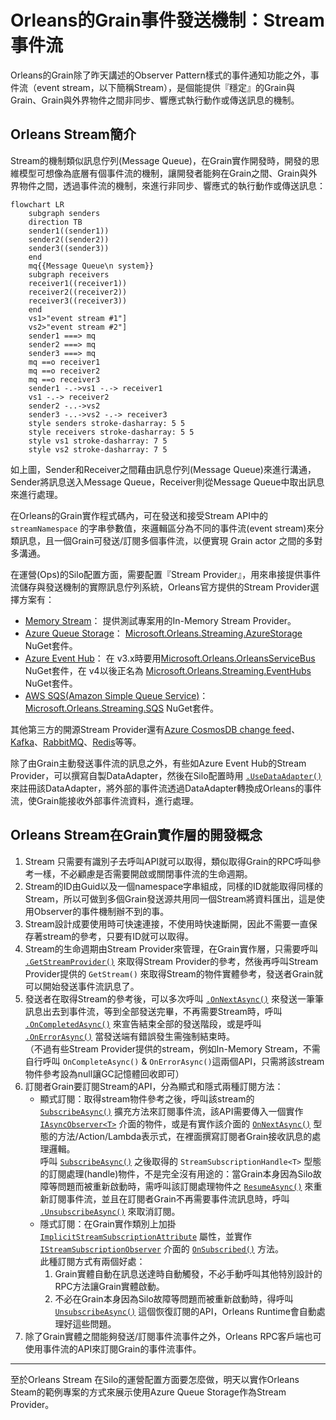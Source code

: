 # Orleans的Grain事件發送機制：Stream事件流

Orleans的Grain除了昨天講述的Observer Pattern樣式的事件通知功能之外，事件流（event stream，以下簡稱Stream），是個能提供『穩定』的Grain與Grain、Grain與外界物件之間非同步、響應式執行動作或傳送訊息的機制。

## Orleans Stream簡介

Stream的機制類似訊息佇列(Message Queue)，在Grain實作開發時，開發的思維模型可想像為底層有個事件流的機制，讓開發者能夠在Grain之間、Grain與外界物件之間，透過事件流的機制，來進行非同步、響應式的執行動作或傳送訊息：
```mermaid
flowchart LR
    subgraph senders
    direction TB
    sender1((sender1))
    sender2((sender2))
    sender3((sender3))
    end
    mq{{Message Queue\n system}}
    subgraph receivers
    receiver1((receiver1))
    receiver2((receiver2))
    receiver3((receiver3))
    end
    vs1>"event stream #1"]
    vs2>"event stream #2"]
    sender1 ===> mq
    sender2 ===> mq
    sender3 ===> mq
    mq ==o receiver1
    mq ==o receiver2
    mq ==o receiver3
    sender1 -.->vs1 -.-> receiver1
    vs1 -.-> receiver2
    sender2 -..->vs2
    sender3 -..->vs2 -.-> receiver3
    style senders stroke-dasharray: 5 5
    style receivers stroke-dasharray: 5 5
    style vs1 stroke-dasharray: 7 5
    style vs2 stroke-dasharray: 7 5
```
如上圖，Sender和Receiver之間藉由訊息佇列(Message Queue)來進行溝通，Sender將訊息送入Message Queue，Receiver則從Message Queue中取出訊息來進行處理。

在Orleans的Grain實作程式碼內，可在發送和接受Stream API中的 `streamNamespace` 的字串參數值，來邏輯區分為不同的事件流(event stream)來分類訊息，且一個Grain可發送/訂閱多個事件流，以便實現 Grain actor 之間的多對多溝通。

在運營(Ops)的Silo配置方面，需要配置『Stream Provider』，用來串接提供事件流儲存與發送機制的實際訊息佇列系統，Orleans官方提供的Stream Provider選擇方案有：

* [Memory Stream](https://learn.microsoft.com/en-us/dotnet/api/orleans.hosting.silobuildermemorystreamextensions.addmemorystreams)： 提供測試專案用的In-Memory Stream Provider。
* [Azure Queue Storage](https://azure.microsoft.com/zh-tw/products/storage/queues)： [Microsoft.Orleans.Streaming.AzureStorage](https://www.nuget.org/packages/Microsoft.Orleans.Streaming.AzureStorage) NuGet套件。
* [Azure Event Hub](https://azure.microsoft.com/zh-tw/products/event-hubs)： 在 v3.x時要用[Microsoft.Orleans.OrleansServiceBus](https://www.nuget.org/packages/Microsoft.Orleans.OrleansServiceBus) NuGet套件，在 v4以後正名為 [Microsoft.Orleans.Streaming.EventHubs](https://www.nuget.org/packages/Microsoft.Orleans.Streaming.EventHubs) NuGet套件。
* [AWS SQS(Amazon Simple Queue Service)](https://aws.amazon.com/sqs)： [Microsoft.Orleans.Streaming.SQS](https://www.nuget.org/packages/Microsoft.Orleans.Streaming.SQS) NuGet套件。

其他第三方的開源Stream Provider還有[Azure CosmosDB change feed](https://github.com/OrleansContrib/Orleans.CosmosDB)、[Kafka](https://github.com/OrleansContrib/Orleans.Streams.Kafka)、[RabbitMQ](https://github.com/KevinCathcart/Orleans.Streams.RabbitMqStreamProvider)、[Redis](https://github.com/berdon/Orleans.Providers.Redis)等等。

除了由Grain主動發送事件流的訊息之外，有些如Azure Event Hub的Stream Provider，可以撰寫自製DataAdapter，然後在Silo配置時用 [`.UseDataAdapter()`](https://learn.microsoft.com/en-us/dotnet/api/orleans.hosting.eventhubstreamconfiguratorextensions.usedataadapter) 來註冊該DataAdapter，將外部的事件流透過DataAdapter轉換成Orleans的事件流，使Grain能接收外部事件流資料，進行處理。

## Orleans Stream在Grain實作層的開發概念

1. Stream 只需要有識別子去呼叫API就可以取得，類似取得Grain的RPC呼叫參考一樣，不必顧慮是否需要開啟或關閉事件流的生命週期。
2. Stream的ID由Guid以及一個namespace字串組成，同樣的ID就能取得同樣的Stream，所以可做到多個Grain發送源共用同一個Stream將資料匯出，這是使用Observer的事件機制辦不到的事。
3. Stream設計成要使用時可快速連接，不使用時快速斷開，因此不需要一直保存著stream的參考，只要有ID就可以取得。
4. Stream的生命週期由Stream Provider來管理，在Grain實作層，只需要呼叫 [`.GetStreamProvider()`](https://learn.microsoft.com/en-us/dotnet/api/orleans.grain.getstreamprovider) 來取得Stream Provider的參考，然後再呼叫Stream Provider提供的 `GetStream()` 來取得Stream的物件實體參考，發送者Grain就可以開始發送事件流訊息了。
5. 發送者在取得Stream的參考後，可以多次呼叫 [`.OnNextAsync()`](https://learn.microsoft.com/en-us/dotnet/api/orleans.streams.iasyncobserver-1.onnextasync) 來發送一筆筆訊息出去到事件流，等到全部發送完畢，不再需要Stream時，呼叫 [`.OnCompletedAsync()`](https://learn.microsoft.com/en-us/dotnet/api/orleans.streams.iasyncobserver-1.oncompletedasync) 來宣告結束全部的發送階段，或是呼叫 [`.OnErrorAsync()`](https://learn.microsoft.com/en-us/dotnet/api/orleans.streams.iasyncobserver-1.onerrorasync) 當發送端有錯誤發生需強制結束時。  
（不過有些Stream Provider提供的stream，例如In-Memory Stream，不需自行呼叫 `OnCompleteAsync()` & `OnErrorAsync()`這兩個API，只需將該stream物件參考設為null讓GC記憶體回收即可） 
6. 訂閱者Grain要訂閱Stream的API，分為顯式和隱式兩種訂閱方法：
    * 顯式訂閱：取得stream物件參考之後，呼叫該stream的 [`SubscribeAsync()`](https://learn.microsoft.com/en-us/dotnet/api/orleans.streams.asyncobservableextensions.subscribeasync) 擴充方法來訂閱事件流，該API需要傳入一個實作 [`IAsyncObserver<T>`](https://learn.microsoft.com/en-us/dotnet/api/orleans.streams.iasyncobserver-1) 介面的物件，或是有實作該介面的 [`OnNextAsync()`](https://learn.microsoft.com/en-us/dotnet/api/orleans.streams.iasyncobserver-1.onnextasync) 型態的方法/Action/Lambda表示式，在裡面撰寫訂閱者Grain接收訊息的處理邏輯。  
    呼叫 [`SubscribeAsync()`](https://learn.microsoft.com/en-us/dotnet/api/orleans.streams.asyncobservableextensions.subscribeasync) 之後取得的 `StreamSubscriptionHandle<T>` 型態的訂閱處理(handle)物件，不是完全沒有用途的：當Grain本身因為Silo故障等問題而被重新啟動時，需呼叫該訂閱處理物件之 [`ResumeAsync()`](https://learn.microsoft.com/en-us/dotnet/api/orleans.streams.streamsubscriptionhandle-1.resumeasync) 來重新訂閱事件流，並且在訂閱者Grain不再需要事件流訊息時，呼叫 [`.UnsubscribeAsync()`](https://learn.microsoft.com/en-us/dotnet/api/orleans.streams.iasyncobserver-1.unsubscribeasync) 來取消訂閱。
    * 隱式訂閱：在Grain實作類別上加掛 [`ImplicitStreamSubscriptionAttribute`](https://learn.microsoft.com/en-us/dotnet/api/orleans.implicitstreamsubscriptionattribute) 屬性，並實作 [`IStreamSubscriptionObserver`](https://learn.microsoft.com/en-us/dotnet/api/orleans.streams.core.istreamsubscriptionobserver) 介面的 [`OnSubscribed()`](https://learn.microsoft.com/en-us/dotnet/api/orleans.streams.core.istreamsubscriptionobserver.onsubscribed) 方法。  
    此種訂閱方式有兩個好處：  
        1. Grain實體自動在訊息送達時自動觸發，不必手動呼叫其他特別設計的RPC方法讓Grain實體啟動。   
        2. 不必在Grain本身因為Silo故障等問題而被重新啟動時，得呼叫 [`UnsubscribeAsync()`](https://learn.microsoft.com/en-us/dotnet/api/orleans.streams.iasyncobserver-1.unsubscribeasync) 這個恢復訂閱的API，Orleans Runtime會自動處理好這些問題。
7.  除了Grain實體之間能夠發送/訂閱事件流事件之外，Orleans RPC客戶端也可使用事件流的API來訂閱Grain的事件流事件。

---

至於Orleans Stream 在Silo的運營配置方面要怎麼做，明天以實作Orleans Steam的範例專案的方式來展示使用Azure Queue Storage作為Stream Provider。
